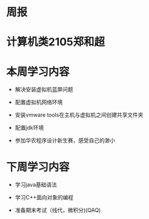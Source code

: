 # 周报

# 计算机类2105郑和超

# 本周学习内容

* 解决安装虚拟机蓝屏问题

* 配置虚拟机网络环境

* 安装vmware tools在主机与虚拟机之间创建共享文件夹

* 配置jdk环境

* 参加华农程序设计新生赛，感受自己的渺小

# 下周学习内容
* 学习java基础语法

* 学习C++面向对象的编程

* 准备期末考试（线代，微积分)(QAQ)